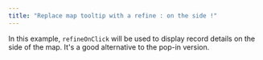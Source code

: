 ```yaml
---
title: "Replace map tooltip with a refine : on the side !"
---
```


In this example, `refineOnClick` will be used to display record details on the side of the map. It's a good alternative to the pop-in version.
